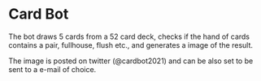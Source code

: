# Card Bot

The bot draws 5 cards from a 52 card deck, checks if the hand of cards contains a pair, fullhouse, flush etc., and generates a image of the result.

The image is posted on twitter (@cardbot2021) and can be also set to be sent to a e-mail of choice.